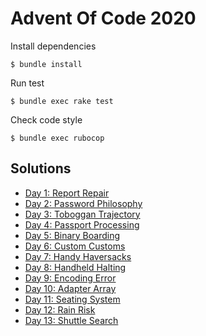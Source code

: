 # Advent Of Code 2020

Install dependencies

    $ bundle install
    
Run test

    $ bundle exec rake test
    
Check code style

    $ bundle exec rubocop
    
## Solutions

- [Day 1: Report Repair](./lib/report_repair.rb)
- [Day 2: Password Philosophy](./lib/password_philosophy.rb)
- [Day 3: Toboggan Trajectory](./lib/toboggan_trajectory.rb)
- [Day 4: Passport Processing](./lib/passport_processing.rb)
- [Day 5: Binary Boarding](./lib/binary_boarding.rb)
- [Day 6: Custom Customs](./lib/custom_customs.rb)
- [Day 7: Handy Haversacks](./lib/handy_haversacks.rb)
- [Day 8: Handheld Halting](./lib/handheld_halting.rb)
- [Day 9: Encoding Error](./lib/encoding_error.rb)
- [Day 10: Adapter Array](./lib/adapter_array.rb)
- [Day 11: Seating System](./lib/seating_system.rb)
- [Day 12: Rain Risk](./lib/rain_risk.rb)
- [Day 13: Shuttle Search](./lib/shuttle_search.rb)